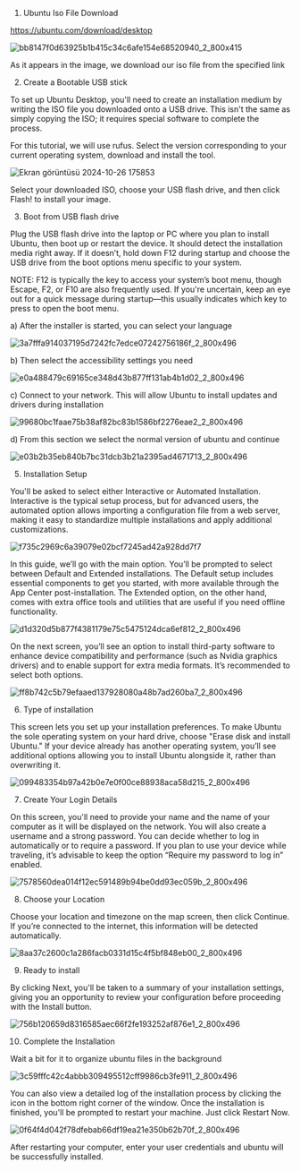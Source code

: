 1. Ubuntu Iso File Download

https://ubuntu.com/download/desktop

![bb8147f0d63925b1b415c34c6afe154e68520940_2_800x415](https://github.com/user-attachments/assets/98aace40-7dee-474c-9026-ef27d22b9cfa)

As it appears in the image, we download our iso file from the specified link

2. Create a Bootable USB stick

To set up Ubuntu Desktop, you'll need to create an installation medium by writing the ISO file you downloaded onto a USB drive. 
This isn't the same as simply copying the ISO; it requires special software to complete the process.

For this tutorial, we will use rufus. Select the version corresponding to your current operating system, download and install the tool.

![Ekran görüntüsü 2024-10-26 175853](https://github.com/user-attachments/assets/28ece70c-50d2-468a-96ca-b289bd0f9e86)

Select your downloaded ISO, choose your USB flash drive, and then click Flash! to install your image.

3. Boot from USB flash drive

Plug the USB flash drive into the laptop or PC where you plan to install Ubuntu, then boot up or restart the device. 
It should detect the installation media right away. If it doesn’t, hold down F12 during startup and choose the USB drive from the boot options menu specific to your system.

NOTE:
F12 is typically the key to access your system’s boot menu, though Escape, F2, or F10 are also frequently used. 
If you're uncertain, keep an eye out for a quick message during startup—this usually indicates which key to press to open the boot menu.

a) After the installer is started, you can select your language

![3a7fffa914037195d7242fc7edce07242756186f_2_800x496](https://github.com/user-attachments/assets/55abb031-0227-47dd-98c8-1943828ca455)

b) Then select the accessibility settings you need

![e0a488479c69165ce348d43b877ff131ab4b1d02_2_800x496](https://github.com/user-attachments/assets/51deddf2-30ab-452f-9963-0ef746e1e799)

c) Connect to your network. This will allow Ubuntu to install updates and drivers during installation

![99680bc1faae75b38af82bc83b1586bf2276eae2_2_800x496](https://github.com/user-attachments/assets/dec7f8d2-c129-4d75-83a7-347cf9d5e44b)

d) From this section we select the normal version of ubuntu and continue

![e03b2b35eb840b7bc31dcb3b21a2395ad4671713_2_800x496](https://github.com/user-attachments/assets/8edc5199-e4c1-422d-bd47-f321b428aa51)

5. Installation Setup

You'll be asked to select either Interactive or Automated Installation. 
Interactive is the typical setup process, but for advanced users, the automated option allows importing a configuration file from a web server, 
making it easy to standardize multiple installations and apply additional customizations.

![f735c2969c6a39079e02bcf7245ad42a928dd7f7](https://github.com/user-attachments/assets/b7f26e84-0538-443d-9053-51c8ad0fb4cc)

In this guide, we’ll go with the main option. You’ll be prompted to select between Default and Extended installations. 
The Default setup includes essential components to get you started, with more available through the App Center post-installation. 
The Extended option, on the other hand, comes with extra office tools and utilities that are useful if you need offline functionality.

![d1d320d5b877f4381179e75c5475124dca6ef812_2_800x496](https://github.com/user-attachments/assets/3113ee4f-dc61-40cf-940c-e275d76be33c)


On the next screen, you’ll see an option to install third-party software to enhance device compatibility and performance 
(such as Nvidia graphics drivers) and to enable support for extra media formats. It’s recommended to select both options.

![ff8b742c5b79efaaed137928080a48b7ad260ba7_2_800x496](https://github.com/user-attachments/assets/80f0097c-89a4-4efb-a1a2-7a578c51085e)

6. Type of installation

This screen lets you set up your installation preferences. To make Ubuntu the sole operating system on your hard drive, choose "Erase disk and install Ubuntu."
If your device already has another operating system, you’ll see additional options allowing you to install Ubuntu alongside it, rather than overwriting it.

![099483354b97a42b0e7e0f00ce88938aca58d215_2_800x496](https://github.com/user-attachments/assets/152f38b5-3e6b-4899-88b2-628610a83845)

7. Create Your Login Details

On this screen, you'll need to provide your name and the name of your computer as it will be displayed on the network. You will also create a username and a strong password.
You can decide whether to log in automatically or to require a password. If you plan to use your device while traveling, it’s advisable to keep the option “Require my password to log in” enabled.

![7578560dea014f12ec591489b94be0dd93ec059b_2_800x496](https://github.com/user-attachments/assets/a34b8473-db6a-4ead-a1f0-fb8c3cea76a4)

8. Choose your Location

Choose your location and timezone on the map screen, then click Continue. If you’re connected to the internet, this information will be detected automatically.

![8aa37c2600c1a286facb0331d15c4f5bf848eb00_2_800x496](https://github.com/user-attachments/assets/58c9d8ce-48ab-4119-870d-5692add5ab68)

9. Ready to install

By clicking Next, you'll be taken to a summary of your installation settings, giving you an opportunity to review your configuration before proceeding with the Install button.

![756b120659d8316585aec66f2fe193252af876e1_2_800x496](https://github.com/user-attachments/assets/9d46f0c2-bebd-41d5-af22-d43f0bf5d4bc)

10. Complete the Installation

Wait a bit for it to organize ubuntu files in the background

![3c59fffc42c4abbb309495512cff9986cb3fe911_2_800x496](https://github.com/user-attachments/assets/3c3ab00c-95ea-461a-bdce-44495743f154)


You can also view a detailed log of the installation process by clicking the icon in the bottom right corner of the window. 
Once the installation is finished, you'll be prompted to restart your machine. Just click Restart Now.

![0f64f4d042f78dfebab66df19ea21e350b62b70f_2_800x496](https://github.com/user-attachments/assets/d9cf84b0-65a0-473e-96dd-c061b377a762)

After restarting your computer, enter your user credentials and ubuntu will be successfully installed.








